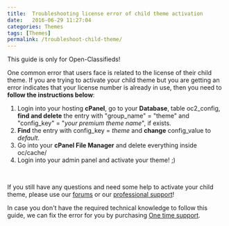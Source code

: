 ```yaml
---
title:  Troubleshooting license error of child theme activation
date:   2016-06-29 11:27:04
categories: Themes
tags: [Themes]
permalink: /troubleshoot-child-theme/
---
```

<div class="alert alert-warning">
<strong><i class="glyphicon glyphicon-warning-sign"></i> </strong> This guide is only for Open-Classifieds!
</div>

One common error that users face is related to the license of their child theme. If you are trying to activate your child theme but you are getting an error indicates that your license number is already in use, then you need to **follow the instructions below**:

1. Login into your hosting **cPanel**, go to your **Database**, table oc2\_config, **find and delete** the entry with "group_name" = "theme" and "config_key" = "_your premium theme name_", if exists.
2. **Find** the entry with config_key = _theme_ and **change** config_value to _default_.
3. Go into your **cPanel File Manager** and delete everything inside oc/cache/
4. Login into your admin panel and activate your theme! ;)

<br>

If you still have any questions and need some help to activate your child theme, please use our [forums](http://forums.open-classifieds.com/) or our [professional support](http://market.open-classifieds.com/support/)! 

In case you don't have the required technical knowledge to follow this guide, we can fix the error for you by purchasing [One time support](https://market.open-eshop.com/services/one-time-support.html).








